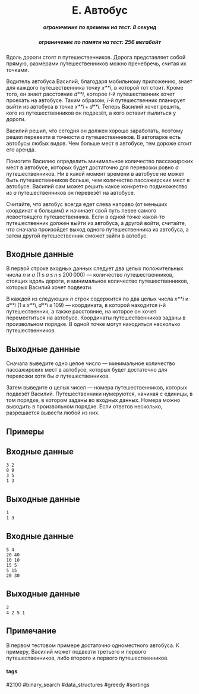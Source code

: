 <h1 style='text-align: center;'> E. Автобус</h1>

<h5 style='text-align: center;'>ограничение по времени на тест: 8 секунд</h5>
<h5 style='text-align: center;'>ограничение по памяти на тест: 256 мегабайт</h5>

Вдоль дороги стоят *n* путешественников. Дорога представляет собой прямую, размерами путешественников можно пренебречь, считая их точками.

Водитель автобуса Василий, благодаря мобильному приложению, знает для каждого путешественника точку *x**i*, в которой тот стоит. Кроме того, он знает расстояние *d**i*, которое *i*-й путешественник хочет проехать на автобусе. Таким образом, *i*-й путешественник планирует выйти из автобуса в точке *x**i* + *d**i*. Теперь Василий хочет решить, кого из путешественников он подвезёт, а кого оставит пылиться у дороги.

Василий решил, что сегодня он должен хорошо заработать, поэтому решил перевезти в точности *a* путешественников. В автопарке есть автобусы любых видов. Чем больше мест в автобусе, тем дороже стоит его аренда.

Помогите Василию определить минимальное количество пассажирских мест в автобусе, которых будет достаточно для перевозки ровно *a* путешественников. Ни в какой момент времени в автобусе не может быть путешественников больше, чем количество пассажирских мест в автобусе. Василий сам может решить какое конкретно подмножество из *a* путешественников он перевезёт на автобусе.

Считайте, что автобус всегда едет слева направо (от меньших координат к большим) и начинает свой путь левее самого левостоящего путешественника. Если в одной точке какой-то путешественник должен выйти из автобуса, а другой войти, считайте, что сначала произойдет выход одного путешественника из автобуса, а затем другой путешественник сможет зайти в автобус.

## Входные данные

В первой строке входных данных следует два целых положительных числа *n* и *a* (1 ≤ *a* ≤ *n* ≤ 200 000) — количество путешественников, стоящих вдоль дороги, и минимальное количество путешественников, которых Василий хочет подвезти.

В каждой из следующих *n* строк содержится по два целых числа *x**i* и *d**i* (1 ≤ *x**i*, *d**i* ≤ 109) — координата, в которой находится *i*-й путешественник, а также расстояние, на которое он хочет переместиться на автобусе. Координаты путешественников заданы в произвольном порядке. В одной точке могут находиться несколько путешественников.

## Выходные данные

Сначала выведите одно целое число — минимальное количество пассажирских мест в автобусе, которых будет достаточно для перевозки хотя бы *a* путешественников. 

Затем выведите *a* целых чисел — номера путешественников, которых подвезёт Василий. Путешественники нумеруются, начиная с единицы, в том порядке, в котором заданы во входных данных. Номера можно выводить в произвольном порядке. Если ответов несколько, разрешается вывести любой из них.

## Примеры

## Входные данные


```
3 2  
8 9  
3 5  
1 3  

```
## Выходные данные


```
1  
1 3   

```
## Входные данные


```
5 4  
20 40  
10 10  
15 5  
5 15  
20 30  

```
## Выходные данные


```
2  
4 2 5 1  

```
## Примечание

В первом тестовом примере достаточно одноместного автобуса. К примеру, Василий может подвезти третьего и первого путешественников, либо второго и первого путешественников.



#### tags 

#2100 #binary_search #data_structures #greedy #sortings 